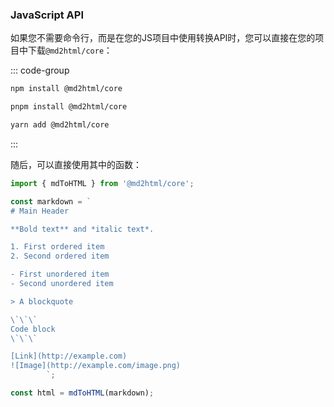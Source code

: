 ### JavaScript API

如果您不需要命令行，而是在您的JS项目中使用转换API时，您可以直接在您的项目中下载`@md2html/core`：

::: code-group

```bash [npm]
npm install @md2html/core
```

```bash [pnpm]
pnpm install @md2html/core
```

```bash [yarn]
yarn add @md2html/core
```

:::

随后，可以直接使用其中的函数：

```javascript
import { mdToHTML } from '@md2html/core';

const markdown = `
# Main Header

**Bold text** and *italic text*.

1. First ordered item
2. Second ordered item

- First unordered item
- Second unordered item

> A blockquote

\`\`\`
Code block
\`\`\`

[Link](http://example.com)
![Image](http://example.com/image.png)
        `;

const html = mdToHTML(markdown);
```
